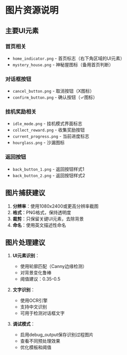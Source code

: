 # 图片资源说明

## 主要UI元素

### 首页相关
- `home_indicator.png` - 首页标志（右下角区域的UI元素）
- `mystery_house.png` - 神秘屋图标（备用首页判断）

### 对话框按钮
- `cancel_button.png` - 取消按钮（X图标）
- `confirm_button.png` - 确认按钮（✓图标）

### 挂机奖励相关
- `idle_mode.png` - 挂机模式界面标志
- `collect_reward.png` - 收集奖励按钮
- `current_progress.png` - 当前进度标志
- `hourglass.png` - 沙漏图标

### 返回按钮
- `back_button_1.png` - 返回按钮样式1
- `back_button_2.png` - 返回按钮样式2

## 图片捕获建议

1. **分辨率**：使用1080x2400或更高分辨率截图
2. **格式**：PNG格式，保持透明度
3. **裁剪**：只保留关键UI元素，去除背景
4. **命名**：使用英文描述性命名

## 图片处理建议

1. **UI元素识别**：
   - 使用轮廓匹配（Canny边缘检测）
   - 对背景变化鲁棒
   - 阈值建议：0.35-0.5

2. **文字识别**：
   - 使用OCR引擎
   - 支持中文识别
   - 可用于检测对话框文字

3. **调试模式**：
   - 启用debug_output保存识别过程图片
   - 查看不同预处理效果
   - 优化模板和阈值
